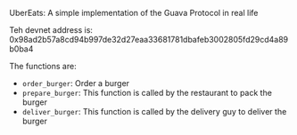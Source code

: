 UberEats: A simple implementation of the Guava Protocol in real life

Teh devnet address is: 0x98ad2b57a8cd94b997de32d27eaa33681781dbafeb3002805fd29cd4a89b0ba4

The functions are:
- `order_burger`: Order a burger
- `prepare_burger`: This function is called by the restaurant to pack the burger
- `deliver_burger`: This function is called by the delivery guy to deliver the burger